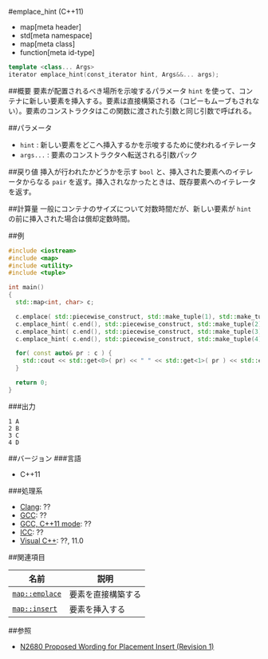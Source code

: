 #emplace_hint (C++11)
* map[meta header]
* std[meta namespace]
* map[meta class]
* function[meta id-type]

```cpp
template <class... Args>
iterator emplace_hint(const_iterator hint, Args&&... args);
```

##概要
要素が配置されるべき場所を示唆するパラメータ `hint` を使って、コンテナに新しい要素を挿入する。要素は直接構築される（コピーもムーブもされない）。要素のコンストラクタはこの関数に渡された引数と同じ引数で呼ばれる。


##パラメータ
- `hint` : 新しい要素をどこへ挿入するかを示唆するために使われるイテレータ
- `args...` : 要素のコンストラクタへ転送される引数パック


##戻り値
挿入が行われたかどうかを示す `bool` と、挿入された要素へのイテレータからなる `pair` を返す。挿入されなかったときは、既存要素へのイテレータを返す。


##計算量
一般にコンテナのサイズについて対数時間だが、新しい要素が `hint` の前に挿入された場合は償却定数時間。


##例
```cpp
#include <iostream>
#include <map>
#include <utility>
#include <tuple>

int main()
{
  std::map<int, char> c;

  c.emplace( std::piecewise_construct, std::make_tuple(1), std::make_tuple('A') );
  c.emplace_hint( c.end(), std::piecewise_construct, std::make_tuple(2), std::make_tuple('B') );
  c.emplace_hint( c.end(), std::piecewise_construct, std::make_tuple(3), std::make_tuple('C') );
  c.emplace_hint( c.end(), std::piecewise_construct, std::make_tuple(4), std::make_tuple('D') );

  for( const auto& pr : c ) {
    std::cout << std::get<0>( pr) << " " << std::get<1>( pr ) << std::endl;
  }

  return 0;
}
```

###出力
```
1 A
2 B
3 C
4 D
```


##バージョン
###言語
- C++11

###処理系
- [Clang](/implementation.md#clang): ??
- [GCC](/implementation.md#gcc): ??
- [GCC, C++11 mode](/implementation.md#gcc): ??
- [ICC](/implementation.md#icc): ??
- [Visual C++](/implementation.md#visual_cpp): ??, 11.0


##関連項目

| 名前 | 説明 |
|-----------------------------------------------------------------------------------------|-----------------------------|
| [`map::emplace`](/reference/map/map/emplace.md) | 要素を直接構築する |
| [`map::insert`](/reference/map/map/insert.md) | 要素を挿入する |


##参照
- [N2680 Proposed Wording for Placement Insert (Revision 1)](http://www.open-std.org/jtc1/sc22/wg21/docs/papers/2008/n2680.pdf)
